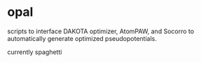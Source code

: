 # opal

scripts to interface DAKOTA optimizer, AtomPAW, and Socorro to automatically generate optimized pseudopotentials.

currently spaghetti
